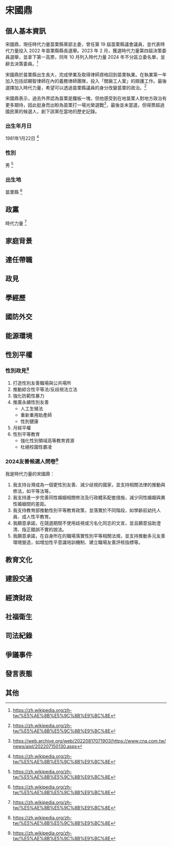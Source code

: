 # 宋國鼎

## 個人基本資訊

宋國鼎，現任時代力量苗栗縣黨部主委，曾任第 19 屆苗栗縣議會議員，並代表時代力量投入 2022 年苗栗縣縣長選舉。2023 年 2 月，獲選時代力量第四屆決策委員選舉，並拿下第一高票，同年 10 月列入時代力量 2024 年不分區立委名單，並辭去決策委員。[^1]

宋國鼎於苗栗縣出生長大，完成學業及取得律師資格回到苗栗執業。在執業第一年加入包括邱顯智律師在內的義務律師團隊，投入「關廠工人案」的辯護工作。最後選擇加入時代力量，希望可以透過苗栗縣議員的身分改變苗栗的政治。[^1]

宋國鼎表示，過去外界認為苗栗是鐵板一塊，但他感受到在地苗栗人對地方政治有更多期待，因此挺身而出盼為苗栗打一場光榮選戰[^2]，最後並未當選，但得票超過國民黨的候選人，創下該黨在當地的歷史記錄。

### 出生年月日 

1981年1月22日 [^1]

### 性別

男 [^1]

### 出生地

苗栗縣 [^1]

[^1]: https://zh.wikipedia.org/zh-tw/%E5%AE%8B%E5%9C%8B%E9%BC%8E
[^2]: https://web.archive.org/web/20220817071903/https://www.cna.com.tw/news/aipl/202207150130.aspx

## 政黨

時代力量 [^1]

[^1]: https://www.facebook.com/photo.php?fbid=918048556346614&set=pb.100044244348432.-2207520000&type=3

## 家庭背景

## 連任帶職

## 政見

## 學經歷

## 國防外交

## 能源環境

## 性別平權

### 性別政見[^1]

1. 打造性別友善職場與公共場所
1. 推動綜合性平等法/反歧視法立法
1. 強化防範性暴力
1. 推廣永續性別友善
    - 人工生殖法
    - 重新重用助產師
    - 性別健康
1. 月經平權
1. 性別平等教育
    - 強化性別領域高等教育資源
    - 杜絕校園性霸凌

### 2024友善候選人問卷[^1]

我是時代力量的宋國鼎：

1. 我支持台灣成為一個更性別友善、減少歧視的國家，並支持相關法律的推動與修法，如平等法等。
1. 我支持進一步完善同性婚姻相關修法及行政體系配套措施，減少同性婚姻與異性婚姻間的差距。
1. 我支持教育部推動性別平等教育政策，並落實於不同階段，如學齡前幼托人員、成人性平教育。
1. 我願意承諾，在競選期間不使用歧視或污名化同志的文宣，並且願意協助澄清、指正錯誤不實的說法。
1. 我願意承諾，在自身所在的職場落實性別平等相關法規，並支持推動多元友善環境營造，如增加性平意識培訓機制、建立職場友善評核指標等。

[^1]: https://pridewatch.tw/candidate/wl00415611

## 教育文化

## 建設交通

## 經濟財政

## 社福衛生

## 司法紀錄

## 爭議事件

## 發言表態

## 其他
